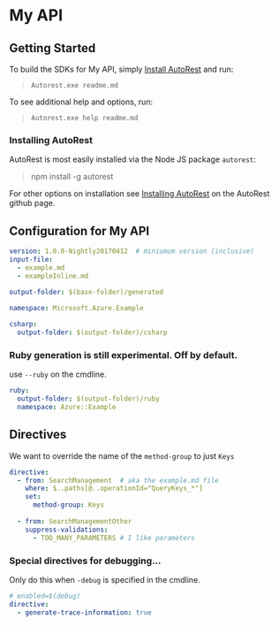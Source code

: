 
# My API 

## Getting Started 
To build the SDKs for My API, simply [Install AutoRest](#Installing-AutoRest) and run:

> `Autorest.exe readme.md`

To see additional help and options, run:

> `Autorest.exe help readme.md`

### Installing AutoRest
AutoRest is most easily installed via the Node JS package `autorest`:

> npm install -g autorest 

For other options on installation see [Installing AutoRest](https://aka.ms/installing-autorest.md) on the AutoRest github page.

## Configuration for My API

``` yaml
version: 1.0.0-Nightly20170412  # miniumum version (inclusive)
input-file: 
  - example.md
  - exampleInline.md 

output-folder: $(base-folder)/generated
  
namespace: Microsoft.Azure.Example

csharp:
  output-folder: $(output-folder)/csharp

```

### Ruby generation is still experimental. Off by default.

use `--ruby` on the cmdline. 

``` yaml $(ruby) 
ruby:
  output-folder: $(output-folder)/ruby
  namespace: Azure::Example
``` 

## Directives 

We want to override the name of the `method-group` to just `Keys`

``` yaml
directive:
  - from: SearchManagement  # aka the example.md file
    where: $..paths[@..operationId="QueryKeys_*"]
    set:
      method-group: Keys
      
  - from: SearchManagementOther
    suppress-validations: 
      - TOO_MANY_PARAMETERS # I like parameters
```

### Special directives for debugging...

Only do this when `-debug` is specified in the cmdline.

``` yaml
# enabled=$(debug)
directive:
  - generate-trace-information: true

```

